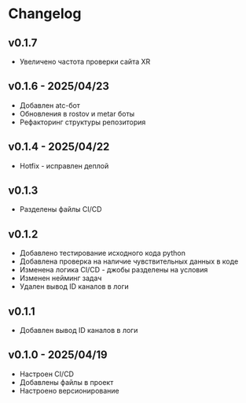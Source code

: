 # Changelog

## v0.1.7
* Увеличено частота проверки сайта XR

## v0.1.6 - 2025/04/23
* Добавлен atc-бот
* Обновления в rostov и metar боты
* Рефакторинг структуры репозитория

## v0.1.4 - 2025/04/22
* Hotfix - исправлен деплой

## v0.1.3
* Разделены файлы CI/CD

## v0.1.2
* Добавлено тестирование исходного кода python
* Добавлена проверка на наличие чувствительных данных в коде
* Изменена логика CI/CD - джобы разделены на условия
* Изменен нейминг задач
* Удален вывод ID каналов в логи

## v0.1.1
* Добавлен вывод ID каналов в логи

## v0.1.0 - 2025/04/19
* Настроен CI/CD
* Добавлены файлы в проект
* Настроено версионирование
